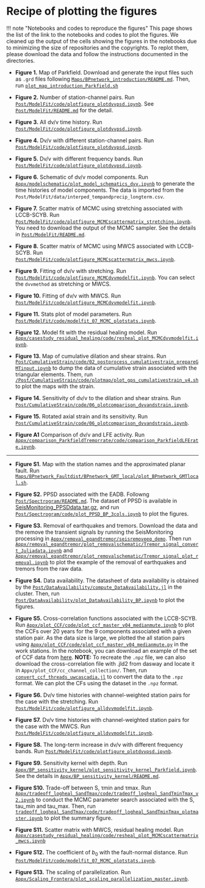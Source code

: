 # Recipe of plotting the figures

!!! note "Notebooks and codes to reproduce the figures"
    This page shows the list of the link to the notebooks and codes to plot the figures. We cleaned up the output of the cells showing the figures in the notebooks due to minimizing the size of repositories and the copyrights. To replot them, please download the data and follow the instructions documented in the directories.


- **Figure 1.** Map of Parkfield. Download and generate the input files such as `.grd` files following [`Maps/BPnetwork_introduction/README.md`](https://github.com/kura-okubo/SeisMonitoring_Paper/blob/master/Maps/BPnetwork_introduction). Then, run [`plot_map_introduction_Parkfield.sh`](https://github.com/kura-okubo/SeisMonitoring_Paper/blob/master/Maps/BPnetwork_introduction/)


- **Figure 2.** Number of station-channel pairs. Run [`Post/ModelFit/code/plotfigure_plotdvvpsd.ipynb`](https://github.com/kura-okubo/SeisMonitoring_Paper/blob/master/Post/ModelFit/code/plotfigure_plotdvvpsd.ipynb). See [`Post/ModelFit/README.md`](https://github.com/kura-okubo/SeisMonitoring_Paper/blob/master/Post/ModelFit/README.md) for the detail.


- **Figure 3.** All dv/v time history. Run [`Post/ModelFit/code/plotfigure_plotdvvpsd.ipynb`](https://github.com/kura-okubo/SeisMonitoring_Paper/blob/master/Post/ModelFit/code/plotfigure_plotdvvpsd.ipynb).


- **Figure 4.** Dv/v with different station-channel pairs. Run [`Post/ModelFit/code/plotfigure_plotdvvpsd.ipynb`](https://github.com/kura-okubo/SeisMonitoring_Paper/blob/master/Post/ModelFit/code/plotfigure_plotdvvpsd.ipynb).


- **Figure 5.** Dv/v with different frequency bands. Run [`Post/ModelFit/code/plotfigure_plotdvvpsd.ipynb`](https://github.com/kura-okubo/SeisMonitoring_Paper/blob/master/Post/ModelFit/code/plotfigure_plotdvvpsd.ipynb).


- **Figure 6.** Schematic of dv/v model components. Run [`Appx/modelschematic/plot_model_schematics_dvv.ipynb`](https://github.com/kura-okubo/SeisMonitoring_Paper/blob/master/Appx/modelschematic/plot_model_schematics_dvv.ipynb) to generate the time histories of model components. The data is imported from the `Post/ModelFit/data/interped_tempandprecip_longterm.csv`.


- **Figure 7.** Scatter matrix of MCMC using stretching associated with LCCB-SCYB. Run [`Post/ModelFit/code/plotfigure_MCMCscattermatrix_stretching.ipynb`](https://github.com/kura-okubo/SeisMonitoring_Paper/blob/master/Post/ModelFit/code/plotfigure_MCMCscattermatrix_stretching.ipynb). You need to download the output of the MCMC sampler. See the details in [`Post/ModelFit/README.md`](https://github.com/kura-okubo/SeisMonitoring_Paper/blob/master/Post/ModelFit/README.md#5-collect-the-result-of-mcmc-sampler-and-the-dvv).


- **Figure 8.** Scatter matrix of MCMC using MWCS associated with LCCB-SCYB. Run [`Post/ModelFit/code/plotfigure_MCMCscattermatrix_mwcs.ipynb`](https://github.com/kura-okubo/SeisMonitoring_Paper/blob/master/Post/ModelFit/code/plotfigure_MCMCscattermatrix_mwcs.ipynb).


- **Figure 9.** Fitting of dv/v with stretching. Run [`Post/ModelFit/code/plotfigure_MCMCdvvmodelfit.ipynb`](https://github.com/kura-okubo/SeisMonitoring_Paper/blob/master/Post/ModelFit/code/plotfigure_MCMCdvvmodelfit.ipynb). You can select the `dvvmethod` as stretching or MWCS.


- **Figure 10.** Fitting of dv/v with MWCS. Run [`Post/ModelFit/code/plotfigure_MCMCdvvmodelfit.ipynb`](https://github.com/kura-okubo/SeisMonitoring_Paper/blob/master/Post/ModelFit/code/plotfigure_MCMCdvvmodelfit.ipynb).


- **Figure 11.** Stats plot of model parameters. Run [`Post/ModelFit/code/modelfit_07_MCMC_plotstats.ipynb`](https://github.com/kura-okubo/SeisMonitoring_Paper/blob/master/Post/ModelFit/code/modelfit_07_MCMC_plotstats.ipynb).


- **Figure 12.** Model fit with the residual healing model. Run [`Appx/casestudy_residual_healing/code/resheal_plot_MCMCdvvmodelfit.ipynb`](https://github.com/kura-okubo/SeisMonitoring_Paper/blob/master/Appx/casestudy_residual_healing/code/resheal_plot_MCMCdvvmodelfit.ipynb).


- **Figure 13.** Map of cumulative dilation and shear strains. Run [`Post/CumulativeStrain/code/02_postprocess_cumulativestrain_prepareGMTinput.ipynb`](https://github.com/kura-okubo/SeisMonitoring_Paper/blob/master/Post/CumulativeStrain/code/02_postprocess_cumulativestrain_prepareGMTinput.ipynb) to dump the data of cumulative strain associated with the triangular elements. Them, run [`/Post/CumulativeStrain/code/plotmap/plot_gps_cumulativestrain_v4.sh`](https://github.com/kura-okubo/SeisMonitoring_Paper/blob/master/Post/CumulativeStrain/code/plotmap/plot_gps_cumulativestrain_v4.sh) to plot the maps with the strain.


- **Figure 14.** Sensitivity of dv/v to the dilation and shear strains. Run [`Post/CumulativeStrain/code/06_plotcomparison_dvvandstrain.ipynb`](https://github.com/kura-okubo/SeisMonitoring_Paper/blob/master/Post/CumulativeStrain/code/06_plotcomparison_dvvandstrain.ipynb).


- **Figure 15.** Rotated axial strain and its sensitivity. Run [`Post/CumulativeStrain/code/06_plotcomparison_dvvandstrain.ipynb`](https://github.com/kura-okubo/SeisMonitoring_Paper/blob/master/Post/CumulativeStrain/code/06_plotcomparison_dvvandstrain.ipynb).


- **Figure A1** Comparison of dv/v and LFE activity. Run [`Appx/comparison_ParkfieldTremorrate/code/comparison_ParkfieldLFErate.ipynb`](https://github.com/kura-okubo/SeisMonitoring_Paper/blob/master/Appx/comparison_ParkfieldTremorrate/code/comparison_ParkfieldLFErate.ipynb).


---

- **Figure S1.** Map with the station names and the approximated planar fault. Run [`Maps/BPnetwork_Faultdist/BPnetwork_GMT_local/plot_BPnetwork_GMTlocal.sh`](https://github.com/kura-okubo/SeisMonitoring_Paper/blob/master/Maps/BPnetwork_Faultdist/BPnetwork_GMT_local/plot_BPnetwork_GMTlocal.sh).


- **Figure S2.** PPSD associated with the EADB. Followng [`Post/Spectrogram/README.md`](https://github.com/kura-okubo/SeisMonitoring_Paper/tree/develop/Post/Spectrogram). The dataset of PPSD is available in [SeisMonitoring_PPSDdata.tar.gz](https://dasway.ess.washington.edu/shared/kokubo/parkfield_data/SeisMonitoring_PPSDdata.tar.gz), and run [`Post/Spectrogram/code/plot_PPSD_BP_3cols.ipynb`](https://github.com/kura-okubo/SeisMonitoring_Paper/blob/master/Post/Spectrogram/code/plot_PPSD_BP_3cols.ipynb) to plot the figures.


- **Figure S3.** Removal of earthquakes and tremors. Download the data and the remove the transient signals by running the SeisMonitoring processing in [`Appx/removal_eqandtremor/seisremoveeq_demo`](https://github.com/kura-okubo/SeisMonitoring_Paper/blob/master/Appx/removal_eqandtremor/seisremoveeq_demo). Then run [`Appx/removal_eqandtremor/plot_removalschematic/Tremor_signal_convert_Juliadata.ipynb`](https://github.com/kura-okubo/SeisMonitoring_Paper/blob/master/Appx/removal_eqandtremor/plot_removalschematic/Tremor_signal_convert_Juliadata.ipynb) and [`Appx/removal_eqandtremor/plot_removalschematic/Tremor_signal_plot_removal.ipynb`](https://github.com/kura-okubo/SeisMonitoring_Paper/blob/master/Appx/removal_eqandtremor/plot_removalschematic/Tremor_signal_plot_removal.ipynb) to plot the example of the removal of earthquakes and tremors from the raw data.


- **Figure S4.** Data availability. The datasheet of data availability is obtained by the [`Post/DataAvailability/compute_DataAvailability.jl`](https://github.com/kura-okubo/SeisMonitoring_Paper/blob/master/Post/DataAvailability/compute_DataAvailability.jl) in the cluster. Then, run [`Post/DataAvailability/plot_DataAvailability_BP.ipynb`](https://github.com/kura-okubo/SeisMonitoring_Paper/blob/master/Post/DataAvailability/plot_DataAvailability_BP.ipynb) to plot the figures.


- **Figure S5.** Cross-correlation functions associated with the LCCB-SCYB. Run [`Appx/plot_CCF/code/plot_ccf_master_v04_medianmute.ipynb`](https://github.com/kura-okubo/SeisMonitoring_Paper/blob/master/Appx/plot_CCF/code/plot_ccf_master_v04_medianmute.ipynb) to plot the CCFs over 20 years for the 9 components associated with a given station pair. As the data size is large, we plotted the all station pairs using [`Appx/plot_CCF/code/plot_ccf_master_v04_medianmute.py`](https://github.com/kura-okubo/SeisMonitoring_Paper/blob/master/Appx/plot_CCF/code/plot_ccf_master_v04_medianmute.py) in the work stations. In the notebook, you can download an example of the set of CCF data from [here](https://kura-okubo.github.io/SeisMonitoring_Paper/dev/download_correlations/#Download-correlation-functions-in-.npz-format). **NOTE:** To recreate the `.npz` file, we can also download the cross-correlation file with .jld2 from dasway and locate it in `Appx/plot_CCF/cc_channel_collection/`. Then, run [`convert_ccf_threads_uwcascadia.jl`](https://github.com/kura-okubo/SeisMonitoring_Paper/blob/master/Appx/plot_CCF/code/convert_ccf_threads_uwcascadia.jl) to convert the data to the `.npz` format. We can plot the CFs using the dataset in the `.npz` format.

- **Figure S6.** Dv/v time histories with channel-weighted station pairs for the case with the stretching. Run [`Post/ModelFit/code/plotfigure_alldvvmodelfit.ipynb`](https://github.com/kura-okubo/SeisMonitoring_Paper/blob/master/Post/ModelFit/code/plotfigure_alldvvmodelfit.ipynb).


- **Figure S7.** Dv/v time histories with channel-weighted station pairs for the case with the MWCS. Run [`Post/ModelFit/code/plotfigure_alldvvmodelfit.ipynb`](https://github.com/kura-okubo/SeisMonitoring_Paper/blob/master/Post/ModelFit/code/plotfigure_alldvvmodelfit.ipynb).


- **Figure S8.** The long-term increase in dv/v with different frequency bands. Run [`Post/ModelFit/code/plotfigure_plotdvvpsd.ipynb`](https://github.com/kura-okubo/SeisMonitoring_Paper/blob/master/Post/ModelFit/code/plotfigure_plotdvvpsd.ipynb).


- **Figure S9.** Sensitivity kernel with depth. Run [`Appx/BP_sensitivity_kernel/plot_sensitivity_kernel_Parkfield.ipynb`](https://github.com/kura-okubo/SeisMonitoring_Paper/blob/master/Appx/BP_sensitivity_kernel/plot_sensitivity_kernel_Parkfield.ipynb). See the details in [`Appx/BP_sensitivity_kernel/README.md`](https://github.com/kura-okubo/SeisMonitoring_Paper/blob/master/Appx/BP_sensitivity_kernel/README.md).


- **Figure S10.** Trade-off between S, τmin and τmax. Run [`Appx/tradeoff_logheal_SandTmax/code/tradeoff_logheal_SandTminTmax_v2.ipynb`](https://github.com/kura-okubo/SeisMonitoring_Paper/blob/master/Appx/tradeoff_logheal_SandTmax/code/tradeoff_logheal_SandTminTmax_v2.ipynb) to conduct the MCMC parameter search associated with the S, tau_min and tau_max. Then, run [`tradeoff_logheal_SandTmax/code/tradeoff_logheal_SandTminTmax_plotmaster.ipynb`](https://github.com/kura-okubo/SeisMonitoring_Paper/blob/master/Appx/tradeoff_logheal_SandTmax/code/tradeoff_logheal_SandTminTmax_plotmaster.ipynb) to plot the summary figure.


- **Figure S11.** Scatter matrix with MWCS, residual healing model. Run [`Appx/casestudy_residual_healing/code/resheal_plot_MCMCscattermatrix_mwcs.ipynb`](https://github.com/kura-okubo/SeisMonitoring_Paper/blob/master/Appx/casestudy_residual_healing/code/resheal_plot_MCMCscattermatrix_mwcs.ipynb)


- **Figure S12.** The coefficient of $b_0$ with the fault-normal distance. Run [`Post/ModelFit/code/modelfit_07_MCMC_plotstats.ipynb`](https://github.com/kura-okubo/SeisMonitoring_Paper/blob/master/Post/ModelFit/code/modelfit_07_MCMC_plotstats.ipynb).


- **Figure S13.** The scaling of parallelization. Run [`Appx/Scaling_Frontera/plot_scaling_parallelization_master.ipynb`](https://github.com/kura-okubo/SeisMonitoring_Paper/blob/master/Appx/Scaling_Frontera/plot_scaling_parallelization_master.ipynb).

